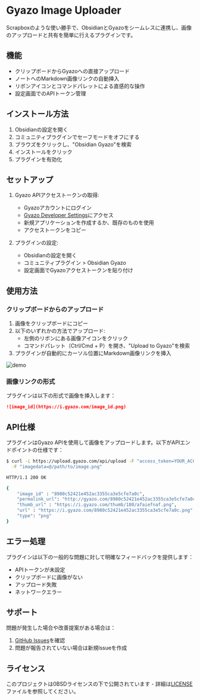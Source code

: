 # Gyazo Image Uploader

Scrapboxのような使い勝手で、ObsidianとGyazoをシームレスに連携し、画像のアップロードと共有を簡単に行えるプラグインです。

## 機能

- クリップボードからGyazoへの直接アップロード
- ノートへのMarkdown画像リンクの自動挿入
- リボンアイコンとコマンドパレットによる直感的な操作
- 設定画面でのAPIトークン管理

## インストール方法

1. Obsidianの設定を開く
2. コミュニティプラグインでセーフモードをオフにする
3. ブラウズをクリックし、"Obsidian Gyazo"を検索
4. インストールをクリック
5. プラグインを有効化

## セットアップ

1. Gyazo APIアクセストークンの取得:
   - Gyazoアカウントにログイン
   - [Gyazo Developer Settings](https://gyazo.com/oauth/applications)にアクセス
   - 新規アプリケーションを作成するか、既存のものを使用
   - アクセストークンをコピー

2. プラグインの設定:
   - Obsidianの設定を開く
   - コミュニティプラグイン > Obsidian Gyazo
   - 設定画面でGyazoアクセストークンを貼り付け

## 使用方法

### クリップボードからのアップロード

1. 画像をクリップボードにコピー
2. 以下のいずれかの方法でアップロード:
   - 左側のリボンにある画像アイコンをクリック
   - コマンドパレット（Ctrl/Cmd + P）を開き、"Upload to Gyazo"を検索
3. プラグインが自動的にカーソル位置にMarkdown画像リンクを挿入

![demo](demo.gif)

### 画像リンクの形式

プラグインは以下の形式で画像を挿入します：
```markdown
![image_id](https://i.gyazo.com/image_id.png)
```

## API仕様

プラグインはGyazo APIを使用して画像をアップロードします。以下がAPIエンドポイントの仕様です：

```bash
$ curl -i https://upload.gyazo.com/api/upload -F "access_token=YOUR_ACCESS_TOKEN" \
  -F "imagedata=@/path/to/image.png"

HTTP/1.1 200 OK

{
    "image_id" : "8980c52421e452ac3355ca3e5cfe7a0c",
    "permalink_url": "http://gyazo.com/8980c52421e452ac3355ca3e5cfe7a0c",
    "thumb_url" : "https://i.gyazo.com/thumb/180/afaiefnaf.png",
    "url" : "https://i.gyazo.com/8980c52421e452ac3355ca3e5cfe7a0c.png",
    "type": "png"
}
```

## エラー処理

プラグインは以下の一般的な問題に対して明確なフィードバックを提供します：
- APIトークンが未設定
- クリップボードに画像がない
- アップロード失敗
- ネットワークエラー

## サポート

問題が発生した場合や改善提案がある場合は：
1. [GitHub Issues](https://github.com/tsuuuuuuun/obsidian-gyazo/issues)を確認
2. 問題が報告されていない場合は新規Issueを作成

## ライセンス

このプロジェクトは0BSDライセンスの下で公開されています - 詳細は[LICENSE](LICENSE)ファイルを参照してください。 